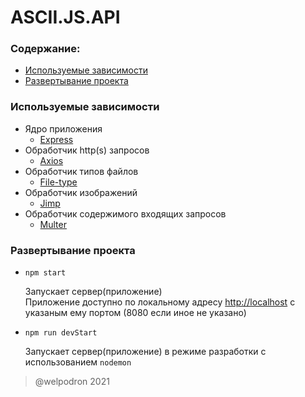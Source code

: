 # ASCII.JS.API

### Содержание:

- [Используемые зависимости](#RESOURCES_MAIN)
- [Развертывание проекта](#APPLICATION_BUILD)

### <a name="RESOURCES_MAIN">Используемые зависимости</a>

- Ядро приложения
  - [Express](https://expressjs.com/)
- Обработчик http(s) запросов
  - [Axios](https://axios-http.com/)
- Обработчик типов файлов
  - [File-type](https://github.com/sindresorhus/file-type)
- Обработчик изображений
  - [Jimp](https://github.com/oliver-moran/jimp)
- Обработчик содержимого входящих запросов
  - [Multer](https://github.com/expressjs/multer)

### <a name="APPLICATION_BUILD">Развертывание проекта</a>

- `npm start`

  Запускает сервер(приложение)\
  Приложение доступно по локальному адресу [http://localhost](http://localhost) с указаным ему портом (8080 если иное не указано)

- `npm run devStart`

  Запускает сервер(приложение) в режиме разработки с использованием `nodemon`

> @welpodron 2021
